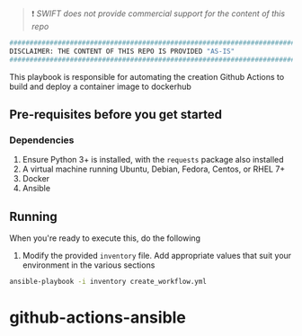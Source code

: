 
> :heavy_exclamation_mark: *SWIFT does not provide commercial support for the content of this repo*

```bash
##############################################################################
DISCLAIMER: THE CONTENT OF THIS REPO IS PROVIDED "AS-IS"
##############################################################################
```

This playbook is responsible for automating the creation Github Actions to build and deploy a container image to dockerhub
## Pre-requisites before you get started

### Dependencies

1. Ensure Python 3+ is installed, with the ``requests`` package also installed
2. A virtual machine running Ubuntu, Debian, Fedora, Centos, or RHEL 7+
3. Docker
4. Ansible 

## Running

When you're ready to execute this, do the following

1. Modify the provided `inventory` file. Add appropriate values that suit your environment in the various sections


```sh
ansible-playbook -i inventory create_workflow.yml
```
# github-actions-ansible
